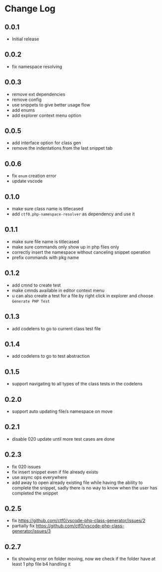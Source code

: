 # Change Log

## 0.0.1

- Initial release

## 0.0.2

- fix namespace resolving

## 0.0.3

- remove ext dependencies
- remove config
- use snippets to give better usage flow
- add enums
- add explorer context menu option

## 0.0.5

- add interface option for class gen
- remove the indentations from the last snippet tab

## 0.0.6

- fix `enum` creation error
- update vscode

## 0.1.0

- make sure class name is titlecased
- add `ctf0.php-namespace-resolver` as dependency and use it

## 0.1.1

- make sure file name is titlecased
- make sure commands only show up in php files only
- correctly insert the namespace without canceling snippet operation
- prefix commands with pkg name

## 0.1.2

- add cmnd to create test
- make cmnds available in editor context menu
- u can also create a test for a file by right click in explorer and choose `Generate PHP Test`

## 0.1.3

- add codelens to go to current class test file

## 0.1.4

- add codelens to go to test abstraction

## 0.1.5

- support navigating to all types of the class tests in the codelens

## 0.2.0

- support auto updating file/s namespace on move

## 0.2.1

- disable 020 update until more test cases are done

## 0.2.3

- fix 020 issues
- fix insert snippet even if file already exists
- use async ops everywhere
- add away to open already existing file while having the ability to complete the snippet,
  sadly there is no way to know when the user has completed the snippet

## 0.2.5

- fix https://github.com/ctf0/vscode-php-class-generator/issues/2
- partially fix https://github.com/ctf0/vscode-php-class-generator/issues/3

## 0.2.7

- fix showing error on folder moving, now we check if the folder have at least 1 php file b4 handling it
